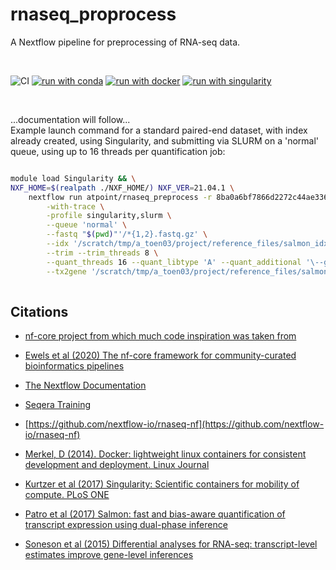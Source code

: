 # rnaseq_proprocess

A Nextflow pipeline for preprocessing of RNA-seq data.

<br>

![CI](https://github.com/ATpoint/rnaseq_preprocess/actions/workflows/CI.yml/badge.svg)
[![run with conda](http://img.shields.io/badge/run%20with-conda-3EB049?labelColor=000000&logo=anaconda)](https://docs.conda.io/en/latest/)
[![run with docker](https://img.shields.io/badge/run%20with-docker-0db7ed?labelColor=000000&logo=docker)](https://www.docker.com/)
[![run with singularity](https://img.shields.io/badge/run%20with-singularity-1d355c.svg?labelColor=000000)](https://sylabs.io/docs/)

<br>


...documentation will follow...
<br>
Example launch command for a standard paired-end dataset, with index already created, using Singularity, and submitting via SLURM on a 'normal' queue,
using up to 16 threads per quantification job:

```bash

module load Singularity && \
NXF_HOME=$(realpath ./NXF_HOME/) NXF_VER=21.04.1 \
    nextflow run atpoint/rnaseq_preprocess -r 8ba0a6bf7866d2272c44ae33613373134af41ae4 \
        -with-trace \
        -profile singularity,slurm \
        --queue 'normal' \
        --fastq "$(pwd)"'/*{1,2}.fastq.gz' \
        --idx '/scratch/tmp/a_toen03/project/reference_files/salmon_idx/gencode_vM25_k31/idx_k31' \
        --trim --trim_threads 8 \
        --quant_threads 16 --quant_libtype 'A' --quant_additional '\--gcBias --seqBias' \
        --tx2gene '/scratch/tmp/a_toen03/project/reference_files/salmon_idx/gencode_vM25_k31/tx2gene.txt'
        
```

## Citations

-  [nf-core project from which much code inspiration was taken from](https://nf-co.re/)

-  [Ewels et al (2020) The nf-core framework for community-curated bioinformatics pipelines](https://www.nature.com/articles/s41587-020-0439-x)

-  [The Nextflow Documentation](https://www.nextflow.io/docs/latest/index.html#)

-  [Seqera Training](https://seqera.io/training/)

-  [https://github.com/nextflow-io/rnaseq-nf](https://github.com/nextflow-io/rnaseq-nf)

-  [Merkel, D (2014). Docker: lightweight linux containers for consistent development and deployment. Linux Journal](https://dl.acm.org/doi/10.5555/2600239.2600241)

-  [Kurtzer et al (2017) Singularity: Scientific containers for mobility of compute. PLoS ONE](https://journals.plos.org/plosone/article?id=10.1371/journal.pone.0177459)

-  [Patro et al (2017) Salmon: fast and bias-aware quantification of transcript expression using dual-phase inference](https://www.ncbi.nlm.nih.gov/pmc/articles/PMC5600148/)

-  [Soneson et al (2015) Differential analyses for RNA-seq: transcript-level estimates improve gene-level inferences](https://f1000research.com/articles/4-1521/v2)
